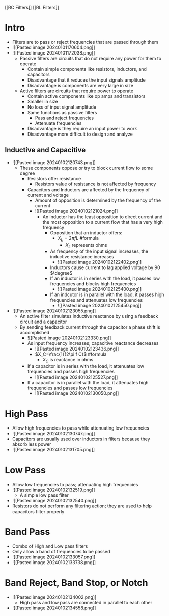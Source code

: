[[RC Filters]]
[[RL Filters]]

# Intro

- Filters are to pass or reject frequencies that are passed through them
- ![[Pasted image 20240101170604.png]] 
- ![[Pasted image 20240101172038.png]] 
	- Passive filters are circuits that do not require any power for them to operate
		- Contain simple components like resistors, inductors, and capacitors
		- Disadvantage that it reduces the input signals amplitude
		- Disadvantage is components are very large in size
	- Active filters are circuits that require power to operate
		- Contain active components like op amps and transistors
		- Smaller in size
		- No loss of input signal amplitude
		- Same functions as passive filters
			- Pass and reject frequencies
			- Attenuate frequencies
		- Disadvantage is they require an input power to work
		- Disadvantage more difficult to design and analyze

## Inductive and Capacitive

- ![[Pasted image 20240102120743.png]] 
	- These components oppose or try to block current flow to some degree
		- Resistors offer resistance
			- Resistors value of resistance is not affected by frequency
		- Capacitors and Inductors are affected by the frequency of current and voltage
			- Amount of opposition is determined by the frequency of the current
			- ![[Pasted image 20240102121024.png]] 
				- An inductor has the least opposition to direct current and the most opposition to a current flow that has a very high frequency
					- Opposition that an inductor offers:
						- $X_L=2 \pi f L$ #formula 
							- $X_L$ represents ohms
					- As frequency of the input signal increases, the inductive resistance increases
						- ![[Pasted image 20240102122402.png]] 
					- Inductors cause current to lag applied voltage by 90 $\degree$ 
					- If an inductor is in series with the load, it passes low frequencies and blocks high frequencies
						- ![[Pasted image 20240102125400.png]] 
					- If an indcutor is in parallel with the load, it passes high frequencies and attenuates low frequencies
						- ![[Pasted image 20240102125450.png]] 
- ![[Pasted image 20240102123055.png]] 
	- An active filter simulates inductive reactance by using a feedback circuit and a capacitor
	- By sending feedback current through the capacitor a phase shift is accomplished
		- ![[Pasted image 20240102123330.png]] 
		- As input frequency increases; capacitive reactance decreases
			- ![[Pasted image 20240102123436.png]] 
			- $X_C=\frac{1}{2\pi f C}$ #formula 
				- $X_C$ is reactance in ohms
		- If a capacitor is in series with the load, it attenuates low frequencies and passes high frequencies
			- ![[Pasted image 20240102125527.png]] 
		- If a capacitor is in parallel with the load, it attenuates high frequencies and passes low frequencies
			- ![[Pasted image 20240102130050.png]] 


# High Pass

- Allow high frequencies to pass while attenuating low frequencies 
- ![[Pasted image 20240102130747.png]] 
- Capacitors are usually used over inductors in filters because they absorb less power
- ![[Pasted image 20240102131705.png]] 

# Low Pass

- Allow low frequencies to pass; attenuating high frequencies
- ![[Pasted image 20240102132519.png]] 
	- A simple low pass filter
- ![[Pasted image 20240102132540.png]] 
- Resistors do not perform any filtering action; they are used to help capacitors filter properly



# Band Pass

- Combo of High and Low pass filters
- Only allow a band of frequencies to be passed
- ![[Pasted image 20240102133057.png]] 
- ![[Pasted image 20240102133738.png]] 
  
  
  

# Band Reject, Band Stop, or Notch

- ![[Pasted image 20240102134002.png]] 
	- High pass and low pass are connected in parallel to each other
- ![[Pasted image 20240102134558.png]] 
